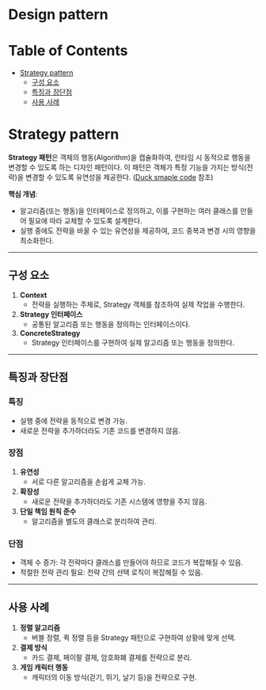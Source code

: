 # Design pattern

# Table of Contents
- [Strategy pattern](#Strategy-pattern)
  - [구성 요소](#구성-요소)
  - [특징과 장단점](#특징과-장단점)
  - [사용 사례](#사용-사례)

# Strategy pattern
**Strategy 패턴**은 객체의 행동(Algorithm)을 캡슐화하여, 런타임 시 동적으로 행동을 변경할 수 있도록 하는 디자인 패턴이다. 이 패턴은 
객체가 특정 기능을 가지는 방식(전략)을 변경할 수 있도록 유연성을 제공한다. 
([Duck smaple code](https://github.com/backguru-t/designpattern/tree/main/strategy) 참조)

**핵심 개념**:
- 알고리즘(또는 행동)을 인터페이스로 정의하고, 이를 구현하는 여러 클래스를 만들어 필요에 따라 교체할 수 있도록 설계한다.
- 실행 중에도 전략을 바꿀 수 있는 유연성을 제공하여, 코드 중복과 변경 시의 영향을 최소화헌다.

---

## 구성 요소
1. **Context**
    - 전략을 실행하는 주체로, Strategy 객체를 참조하여 실제 작업을 수행한다.
2. **Strategy 인터페이스**
    - 공통된 알고리즘 또는 행동을 정의하는 인터페이스이다.
3. **ConcreteStrategy**
    - Strategy 인터페이스를 구현하여 실제 알고리즘 또는 행동을 정의한다.

---

## 특징과 장단점
### 특징
- 실행 중에 전략을 동적으로 변경 가능.
- 새로운 전략을 추가하더라도 기존 코드를 변경하지 않음.

### 장점
1. **유연성**
    - 서로 다른 알고리즘을 손쉽게 교체 가능.
2. **확장성**
    - 새로운 전략을 추가하더라도 기존 시스템에 영향을 주지 않음.
3. **단일 책임 원칙 준수**
    - 알고리즘을 별도의 클래스로 분리하여 관리.

### 단점
- 객체 수 증가: 각 전략마다 클래스를 만들어야 하므로 코드가 복잡해질 수 있음.
- 적절한 전략 관리 필요: 전략 간의 선택 로직이 복잡해질 수 있음.

---

## 사용 사례
1. **정렬 알고리즘**
    - 버블 정렬, 퀵 정렬 등을 Strategy 패턴으로 구현하여 상황에 맞게 선택.
2. **결제 방식**
    - 카드 결제, 페이팔 결제, 암호화폐 결제를 전략으로 분리.
3. **게임 캐릭터 행동**
    - 캐릭터의 이동 방식(걷기, 뛰기, 날기 등)을 전략으로 구현.

